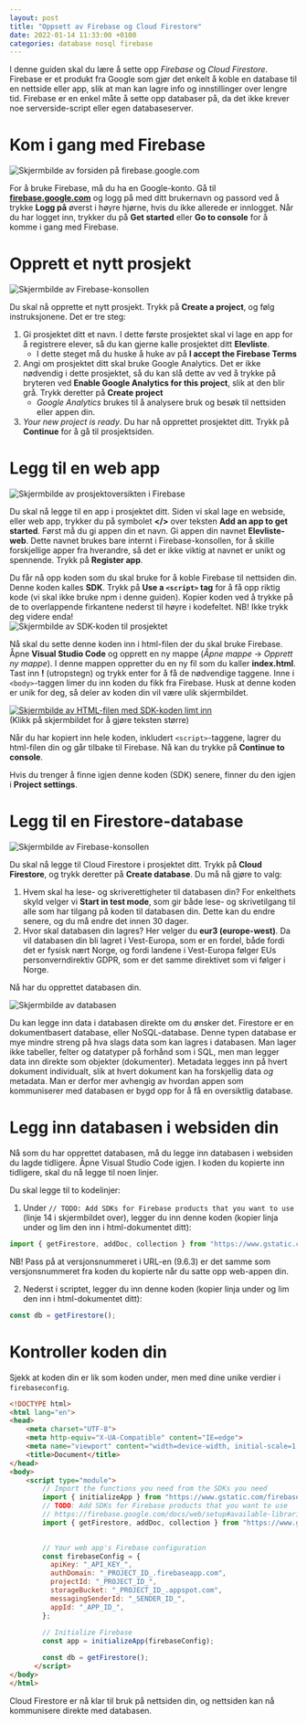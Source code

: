 ```yaml
---
layout: post
title: "Oppsett av Firebase og Cloud Firestore"
date: 2022-01-14 11:33:00 +0100
categories: database nosql firebase
---
```

I denne guiden skal du lære å sette opp _Firebase_ og _Cloud Firestore_. Firebase er et produkt fra Google som gjør det enkelt å koble en database til en nettside eller app, slik at man kan lagre info og innstillinger over lengre tid. Firebase er en enkel måte å sette opp databaser på, da det ikke krever noe serverside-script eller egen databaseserver.

<h1 id="kom-i-gang-med-firebase">Kom i gang med Firebase</h1>
<p><img src="/img/2022-01-14-oppsett-av-cloud-firestore/fb-get-started.png" alt="Skjermbilde av forsiden på firebase.google.com"></p>

<p>For å bruke Firebase, må du ha en Google-konto. Gå til <strong><a href="https://firebase.google.com/">firebase.google.com</a></strong> og logg på med ditt brukernavn og passord ved å trykke <strong>Logg på</strong> øverst i høyre hjørne, hvis du ikke allerede er innlogget. Når du har logget inn, trykker du på <strong>Get started</strong> eller <strong>Go to console</strong> for å komme i gang med Firebase.</p>

<h1 id="opprett-et-nytt-prosjekt">Opprett et nytt prosjekt</h1>
<p><img src="/img/2022-01-14-oppsett-av-cloud-firestore/fb-create-a-project.png" alt="Skjermbilde av Firebase-konsollen"></p>

<p>Du skal nå opprette et nytt prosjekt. Trykk på <strong>Create a project</strong>, og følg instruksjonene. Det er tre steg:</p>
<ol>
  <li>Gi prosjektet ditt et navn. I dette første prosjektet skal vi lage en app for å registrere elever, så du kan gjerne kalle prosjektet ditt <strong>Elevliste</strong>.
    <ul>
      <li>I dette steget må du huske å huke av på <strong>I accept the Firebase Terms</strong></li>
    </ul>
  </li>
  <li>Angi om prosjektet ditt skal bruke Google Analytics. Det er ikke nødvendig i dette prosjektet, så du kan slå dette av ved å trykke på bryteren ved <strong>Enable Google Analytics for this project</strong>, slik at den blir grå. Trykk deretter på <strong>Create project</strong>
    <ul>
      <li><em>Google Analytics</em> brukes til å analysere bruk og besøk til nettsiden eller appen din.</li>
    </ul>
  </li>
  <li><em>Your new project is ready</em>. Du har nå opprettet prosjektet ditt. Trykk på <strong>Continue</strong> for å gå til prosjektsiden.</li>
</ol>

<h1 id="legg-til-en-web-app">Legg til en web app</h1>
<p><img src="/img/2022-01-14-oppsett-av-cloud-firestore/fb-project-overview-1.png" alt="Skjermbilde av prosjektoversikten i Firebase"></p>

<p>Du skal nå legge til en app i prosjektet ditt. Siden vi skal lage en webside, eller web app, trykker du på symbolet <strong>&lt;/&gt;</strong> over teksten <strong>Add an app to get started</strong>. Først må du gi appen din et navn. Gi appen din navnet <strong>Elevliste-web</strong>. Dette navnet brukes bare internt i Firebase-konsollen, for å skille forskjellige apper fra hverandre, så det er ikke viktig at navnet er unikt og spennende. Trykk på <strong>Register app</strong>.</p>

<p>Du får nå opp koden som du skal bruke for å koble Firebase til nettsiden din. Denne koden kalles <strong>SDK</strong>. Trykk på <strong>Use a <code class="language-plaintext highlighter-rouge">&lt;script&gt;</code> tag</strong> for å få opp riktig kode (vi skal ikke bruke npm i denne guiden). Kopier koden ved å trykke på de to overlappende firkantene nederst til høyre i kodefeltet. NB! Ikke trykk deg videre enda!<br>
<img src="/img/2022-01-14-oppsett-av-cloud-firestore/fb-sdk.png" alt="Skjermbilde av SDK-koden til prosjektet"></p>

<p>Nå skal du sette denne koden inn i html-filen der du skal bruke Firebase. Åpne <strong>Visual Studio Code</strong> og opprett en ny mappe (<em>Åpne mappe</em> -&gt; <em>Opprett ny mappe</em>). I denne mappen oppretter du en ny fil som du kaller <strong>index.html</strong>. Tast inn <strong>!</strong> (utropstegn) og trykk enter for å få de nødvendige taggene. Inne i <code class="language-plaintext highlighter-rouge">&lt;body&gt;</code>-taggen limer du inn koden du fikk fra Firebase. Husk at denne koden er unik for deg, så deler av koden din vil være ulik skjermbildet.</p>

<p><a href="/img/2022-01-14-oppsett-av-cloud-firestore/fb-vscode-sdk.png"><img src="/img/2022-01-14-oppsett-av-cloud-firestore/fb-vscode-sdk.png" alt="Skjermbilde av HTML-filen med SDK-koden limt inn"></a><br>(Klikk på skjermbildet for å gjøre teksten større)</p>

<p>Når du har kopiert inn hele koden, inkludert <code class="language-plaintext highlighter-rouge">&lt;script&gt;</code>-taggene, lagrer du html-filen din og går tilbake til Firebase. Nå kan du trykke på <strong>Continue to console</strong>.</p>

<p>Hvis du trenger å finne igjen denne koden (SDK) senere, finner du den igjen i <strong>Project settings</strong>.</p>

<h1 id="legg-til-en-database">Legg til en Firestore-database</h1>
<p><img src="/img/2022-01-14-oppsett-av-cloud-firestore/fb-choose-a-product.png" alt="Skjermbilde av Firebase-konsollen"></p>

<p>Du skal nå legge til Cloud Firestore i prosjektet ditt. Trykk på <strong>Cloud Firestore</strong>, og trykk deretter på <strong>Create database</strong>. Du må nå gjøre to valg:</p>
<ol>
  <li>Hvem skal ha lese- og skriverettigheter til databasen din? For enkelthets skyld velger vi <strong>Start in test mode</strong>, som gir både lese- og skrivetilgang til alle som har tilgang på koden til databasen din. Dette kan du endre senere, og du må endre det innen 30 dager.</li>
  <li>Hvor skal databasen din lagres? Her velger du <strong>eur3 (europe-west)</strong>. Da vil databasen din bli lagret i Vest-Europa, som er en fordel, både fordi det er fysisk nært Norge, og fordi landene i Vest-Europa følger EUs personverndirektiv GDPR, som er det samme direktivet som vi følger i Norge.</li>
</ol>

<p>Nå har du opprettet databasen din.</p>
<img src="/img/2022-01-14-oppsett-av-cloud-firestore/fs-database-view-empty.png" alt="Skjermbilde av databasen">
<p>Du kan legge inn data i databasen direkte om du ønsker det. Firestore er en dokumentbasert database, eller NoSQL-database. Denne typen database er mye mindre streng på hva slags data som kan lagres i databasen. Man lager ikke tabeller, felter og datatyper på forhånd som i SQL, men man legger data inn direkte som objekter (dokumenter). Metadata legges inn på hvert dokument individualt, slik at hvert dokument kan ha forskjellig data <em>og</em> metadata. Man er derfor mer avhengig av hvordan appen som kommuniserer med databasen er bygd opp for å få en oversiktlig database.</p>

# Legg inn databasen i websiden din
Nå som du har opprettet databasen, må du legge inn databasen i websiden du lagde tidligere. Åpne Visual Studio Code igjen. I koden du kopierte inn tidligere, skal du nå legge til noen linjer.

Du skal legge til to kodelinjer:

1. Under `// TODO: Add SDKs for Firebase products that you want to use` (linje 14 i skjermbildet over), legger du inn denne koden (kopier linja under og lim den inn i html-dokumentet ditt):
 
```javascript
import { getFirestore, addDoc, collection } from "https://www.gstatic.com/firebasejs/9.6.3/firebase-firestore.js"
```

NB! Pass på at versjonsnummeret i URL-en (9.6.3) er det samme som versjonsnummeret fra koden du kopierte når du satte opp web-appen din.

2. Nederst i scriptet, legger du inn denne koden (kopier linja under og lim den inn i html-dokumentet ditt):
    
    
```javascript
const db = getFirestore();
```
    


# Kontroller koden din
Sjekk at koden din er lik som koden under, men med dine unike verdier i `firebaseconfig`.
```html
<!DOCTYPE html>
<html lang="en">
<head>
    <meta charset="UTF-8">
    <meta http-equiv="X-UA-Compatible" content="IE=edge">
    <meta name="viewport" content="width=device-width, initial-scale=1.0">
    <title>Document</title>
</head>
<body>
    <script type="module">
        // Import the functions you need from the SDKs you need
        import { initializeApp } from "https://www.gstatic.com/firebasejs/9.6.3/firebase-app.js";
        // TODO: Add SDKs for Firebase products that you want to use
        // https://firebase.google.com/docs/web/setup#available-libraries
        import { getFirestore, addDoc, collection } from "https://www.gstatic.com/firebasejs/9.6.3/firebase-firestore.js"

      
        // Your web app's Firebase configuration
        const firebaseConfig = {
          apiKey: "_API_KEY_",
          authDomain: "_PROJECT_ID_.firebaseapp.com",
          projectId: "_PROJECT_ID_",
          storageBucket: "_PROJECT_ID_.appspot.com",
          messagingSenderId: "_SENDER_ID_",
          appId: "_APP_ID_",
        };
      
        // Initialize Firebase
        const app = initializeApp(firebaseConfig);

        const db = getFirestore();
      </script>
</body>
</html>
```

Cloud Firestore er nå klar til bruk på nettsiden din, og nettsiden kan nå kommunisere direkte med databasen.

